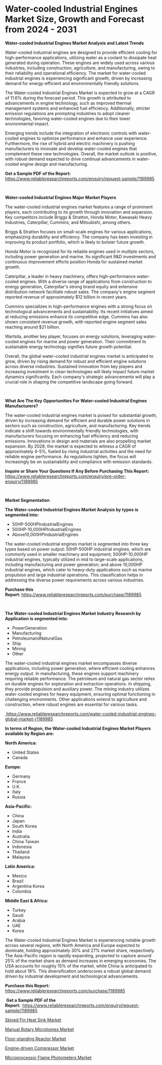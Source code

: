 <p><h1>Water-cooled Industrial Engines Market Size, Growth and Forecast from 2024 - 2031</h1></p><p><strong>Water-cooled Industrial Engines Market Analysis and Latest Trends</strong></p>
<p><p>Water-cooled industrial engines are designed to provide efficient cooling for high-performance applications, utilizing water as a coolant to dissipate heat generated during operation. These engines are widely used across various industries, including construction, agriculture, and manufacturing, owing to their reliability and operational efficiency. The market for water-cooled industrial engines is experiencing significant growth, driven by increasing demand for energy-efficient and environmentally friendly solutions.</p><p>The Water-cooled Industrial Engines Market is expected to grow at a CAGR of 11.6% during the forecast period. This growth is attributed to advancements in engine technology, such as improved thermal management systems and enhanced fuel efficiency. Additionally, stricter emission regulations are prompting industries to adopt cleaner technologies, favoring water-cooled engines due to their lower environmental impact. </p><p>Emerging trends include the integration of electronic controls with water-cooled engines to optimize performance and enhance user experience. Furthermore, the rise of hybrid and electric machinery is pushing manufacturers to innovate and develop water-cooled engines that complement these new technologies. Overall, the market outlook is positive, with robust demand expected to drive continual advancements in water-cooled engine design and manufacturing.</p></p>
<p><strong>Get a Sample PDF of the Report:&nbsp;</strong> <a href="https://www.reliableresearchreports.com/enquiry/request-sample/1189985?utm_campaign=36&utm_medium=2&utm_source=Github&utm_content=ia&utm_term=30102024&utm_id=water-cooled-industrial-engines">https://www.reliableresearchreports.com/enquiry/request-sample/1189985</a></p>
<p>&nbsp;</p>
<p><strong>Water-cooled Industrial Engines Major Market Players</strong></p>
<p><p>The water-cooled industrial engines market features a range of prominent players, each contributing to its growth through innovation and expansion. Key competitors include Briggs & Stratton, Honda Motor, Kawasaki Heavy Industries, Caterpillar, Cummins, and Mitsubishi, among others.</p><p>Briggs & Stratton focuses on small-scale engines for various applications, emphasizing durability and efficiency. The company has been investing in improving its product portfolio, which is likely to bolster future growth.</p><p>Honda Motor is recognized for its reliable engines used in multiple sectors, including power generation and marine. Its significant R&D investments and continuous improvement efforts position Honda for sustained market growth.</p><p>Caterpillar, a leader in heavy machinery, offers high-performance water-cooled engines. With a diverse range of applications from construction to energy generation, Caterpillar's strong brand equity and extensive distribution network facilitate robust sales. The company's engine segment reported revenue of approximately $12 billion in recent years.</p><p>Cummins specializes in high-performance engines with a strong focus on technological advancements and sustainability. Its recent initiatives aimed at reducing emissions enhance its competitive edge. Cummins has also shown consistent revenue growth, with reported engine segment sales reaching around $21 billion.</p><p>Wartsila, another key player, focuses on energy solutions, leveraging water-cooled engines for marine and power generation. Their commitment to sustainable energy technology signifies future growth potential.</p><p>Overall, the global water-cooled industrial engines market is anticipated to grow, driven by rising demand for robust and efficient engine solutions across diverse industries. Sustained innovation from key players and increasing investment in clean technologies will likely impact future market dynamics significantly. Each company's strategic advancements will play a crucial role in shaping the competitive landscape going forward.</p></p>
<p>&nbsp;</p>
<p><strong>What Are The Key Opportunities For Water-cooled Industrial Engines Manufacturers?</strong></p>
<p><p>The water-cooled industrial engines market is poised for substantial growth, driven by increasing demand for efficient and durable power solutions in sectors such as construction, agriculture, and manufacturing. Key trends indicate a shift towards environmentally friendly technologies, with manufacturers focusing on enhancing fuel efficiency and reducing emissions. Innovations in design and materials are also propelling market expansion. By 2028, the market is expected to witness a CAGR of approximately 4-5%, fueled by rising industrial activities and the need for reliable engine performance. As regulations tighten, the focus will increasingly be on sustainability and compliance with emission standards.</p></p>
<p><strong>Inquire or Share Your Questions If Any Before Purchasing This Report:</strong> <a href="https://www.reliableresearchreports.com/enquiry/pre-order-enquiry/1189985?utm_campaign=36&utm_medium=2&utm_source=Github&utm_content=ia&utm_term=30102024&utm_id=water-cooled-industrial-engines">https://www.reliableresearchreports.com/enquiry/pre-order-enquiry/1189985</a></p>
<p>&nbsp;</p>
<p><strong>Market Segmentation</strong></p>
<p><strong>The Water-cooled Industrial Engines Market Analysis by types is segmented into:</strong></p>
<p><ul><li>50HP-500HPIndustrialEngines</li><li>500HP-10,000HPIndustrialEngines</li><li>Above10,000HPIndustrialEngines</li></ul></p>
<p><p>The water-cooled industrial engines market is segmented into three key types based on power output: 50HP-500HP industrial engines, which are commonly used in smaller machinery and equipment; 500HP-10,000HP industrial engines, typically utilized in mid to large-scale applications, including manufacturing and power generation; and above 10,000HP industrial engines, which cater to heavy-duty applications such as marine propulsion and large industrial operations. This classification helps in addressing the diverse power requirements across various industries.</p></p>
<p><strong>Purchase this Report:&nbsp;</strong><a href="https://www.reliableresearchreports.com/purchase/1189985?utm_campaign=36&utm_medium=2&utm_source=Github&utm_content=ia&utm_term=30102024&utm_id=water-cooled-industrial-engines">https://www.reliableresearchreports.com/purchase/1189985</a></p>
<p>&nbsp;</p>
<p><strong>The Water-cooled Industrial Engines Market Industry Research by Application is segmented into:</strong></p>
<p><ul><li>PowerGeneration</li><li>Manufacturing</li><li>PetroleumandNaturalGas</li><li>Ship</li><li>Mining</li><li>Other</li></ul></p>
<p><p>The water-cooled industrial engines market encompasses diverse applications, including power generation, where efficient cooling enhances energy output. In manufacturing, these engines support machinery requiring reliable performance. The petroleum and natural gas sector relies on durable engines for exploration and extraction operations. In shipping, they provide propulsion and auxiliary power. The mining industry utilizes water-cooled engines for heavy equipment, ensuring optimal functioning in challenging environments. Other applications extend to agriculture and construction, where robust engines are essential for various tasks.</p></p>
<p><a href="https://www.reliableresearchreports.com/water-cooled-industrial-engines-global-market-r1189985?utm_campaign=36&utm_medium=2&utm_source=Github&utm_content=ia&utm_term=30102024&utm_id=water-cooled-industrial-engines">&nbsp;https://www.reliableresearchreports.com/water-cooled-industrial-engines-global-market-r1189985</a></p>
<p><strong>In terms of Region, the Water-cooled Industrial Engines Market Players available by Region are:</strong></p>
<p>
    <p> <strong> North America: </strong>
        <ul>
            <li>United States</li>
            <li>Canada</li>
        </ul>
        </p> 
    <p> <strong> Europe: </strong>
        <ul>
            <li>Germany</li>
            <li>France</li>
            <li>U.K.</li>
            <li>Italy</li>
            <li>Russia</li>
        </ul>
        </p> 
    <p> <strong> Asia-Pacific: </strong>
        <ul>
            <li>China</li>
            <li>Japan</li>
            <li>South Korea</li>
            <li>India</li>
            <li>Australia</li>
            <li>China Taiwan</li>
            <li>Indonesia</li>
            <li>Thailand</li>
            <li>Malaysia</li>
        </ul>
        </p> 
    <p> <strong> Latin America: </strong>
        <ul>
            <li>Mexico</li>
            <li>Brazil</li>
            <li>Argentina Korea</li>
            <li>Colombia</li>
        </ul>
        </p> 
    <p> <strong> Middle East & Africa: </strong>
        <ul>
            <li>Turkey</li>
            <li>Saudi</li>
            <li>Arabia</li>
            <li>UAE</li>
            <li>Korea</li>
        </ul>
    </p>
    </p>
<p><p>The Water-cooled Industrial Engines Market is experiencing notable growth across several regions, with North America and Europe expected to dominate, holding approximately 30% and 27% market share, respectively. The Asia-Pacific region is rapidly expanding, projected to capture around 25% of the market share as demand increases in emerging economies. The USA accounts for roughly 15% of the market, while China is anticipated to hold about 18%. This diversification underscores a robust global demand driven by industrial development and technological advancements.</p></p>
<p><strong>Purchase this Report: </strong><a href="https://www.reliableresearchreports.com/purchase/1189985?utm_campaign=36&utm_medium=2&utm_source=Github&utm_content=ia&utm_term=30102024&utm_id=water-cooled-industrial-engines">https://www.reliableresearchreports.com/purchase/1189985</a></p>
<p>&nbsp;<strong>Get a Sample PDF of the Report:&nbsp;&nbsp;</strong><a href="https://www.reliableresearchreports.com/enquiry/request-sample/1189985?utm_campaign=36&utm_medium=2&utm_source=Github&utm_content=ia&utm_term=30102024&utm_id=water-cooled-industrial-engines">https://www.reliableresearchreports.com/enquiry/request-sample/1189985</a></p>
<p><strong></strong></p>
<p><p><a href="https://github.com/AngelaWalsh696/Market-Research-Report-List-1/blob/main/skived-fin-heat-sink-market.md?utm_campaign=36&utm_medium=2&utm_source=Github&utm_content=ia&utm_term=30102024&utm_id=water-cooled-industrial-engines">Skived Fin Heat Sink Market</a></p><p><a href="https://www.linkedin.com/pulse/manual-rotary-microtomes-market-pulse-129-expansion-difyc?utm_campaign=36&utm_medium=2&utm_source=Github&utm_content=ia&utm_term=30102024&utm_id=water-cooled-industrial-engines">Manual Rotary Microtomes Market</a></p><p><a href="https://github.com/GRUBBSCHARLES/Market-Research-Report-List-1/blob/main/floor-standing-reactor-market.md?utm_campaign=36&utm_medium=2&utm_source=Github&utm_content=ia&utm_term=30102024&utm_id=water-cooled-industrial-engines">Floor-standing Reactor Market</a></p><p><a href="https://issuu.com/reportprime-2/docs/engine-driven-compressor-market-siz_26a9460f953db4?utm_campaign=36&utm_medium=2&utm_source=Github&utm_content=ia&utm_term=30102024&utm_id=water-cooled-industrial-engines">Engine-driven Compressor Market</a></p><p><a href="https://www.linkedin.com/pulse/microprocessor-flame-photometers-market-global-regional-yynyc?utm_campaign=36&utm_medium=2&utm_source=Github&utm_content=ia&utm_term=30102024&utm_id=water-cooled-industrial-engines">Microprocessor Flame Photometers Market</a></p></p>